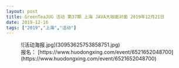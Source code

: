 ```yaml
---
layout: post
title: GreenTeaJUG 活动 第37期 上海 JAVA大咖面对面 2019年12月21日
date: 2019-12-16
tags: ["2019","上海","活动"]
---
```


<!-- wp:image -->
<figure class="wp-block-image">![活动海报.jpg](30953625753858751.jpg)<figcaption>报名： [https://www.huodongxing.com/event/6521652048700](https://www.huodongxing.com/event/6521652048700) </figcaption></figure>
<!-- /wp:image -->